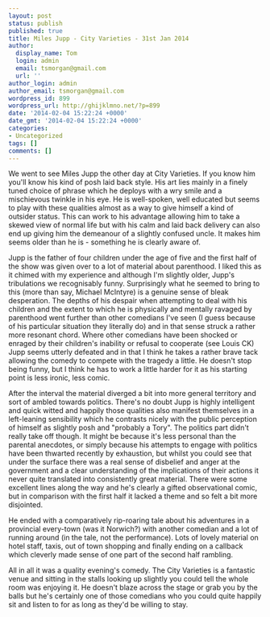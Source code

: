 ```yaml
---
layout: post
status: publish
published: true
title: Miles Jupp - City Varieties - 31st Jan 2014
author:
  display_name: Tom
  login: admin
  email: tsmorgan@gmail.com
  url: ''
author_login: admin
author_email: tsmorgan@gmail.com
wordpress_id: 899
wordpress_url: http://ghijklmno.net/?p=899
date: '2014-02-04 15:22:24 +0000'
date_gmt: '2014-02-04 15:22:24 +0000'
categories:
- Uncategorized
tags: []
comments: []
---
```

<!-- more -->

<p>We went to see Miles Jupp the other day at City Varieties. If you know him you'll know his kind of posh laid back style. His art lies mainly in a finely tuned choice of phrase which he deploys with a wry smile and a mischievous twinkle in his eye. He is well-spoken, well educated but seems to play with these qualities almost as a way to give himself a kind of outsider status. This can work to his advantage allowing him to take a skewed view of normal life but with his calm and laid back delivery can also end up giving him the demeanour of a slightly confused uncle. It makes him seems older than he is - something he is clearly aware of.</p>

<p>Jupp is the father of four children under the age of five and the first half of the show was given over to a lot of material about parenthood. I liked this as it chimed with my experience and although I'm slightly older, Jupp's tribulations we recognisably funny. Surprisingly what he seemed to bring to this (more than say, Michael McIntyre) is a genuine sense of bleak desperation. The depths of his despair when attempting to deal with his children and the extent to which he is physically and mentally ravaged by parenthood went further than other comedians I've seen (I guess because of his particular situation they literally do) and in that sense struck a rather more resonant chord. Where other comedians have been shocked or enraged by their children's inability or refusal to cooperate (see Louis CK) Jupp seems utterly defeated and in that I think he takes a rather brave tack allowing the comedy to compete with the tragedy a little. He doesn't stop being funny, but I think he has to work a little harder for it as his starting point is less ironic, less comic.</p>

<p>After the interval the material diverged a bit into more general territory and sort of ambled towards politics. There's no doubt Jupp is highly intelligent and quick witted and happily those qualities also manifest themselves in a left-leaning sensibility which he contrasts nicely with the public perception of himself as slightly posh and "probably a Tory". The politics part didn't really take off though. It might be because it's less personal than the parental anecdotes, or simply because his attempts to engage with politics have been thwarted recently by exhaustion, but whilst you could see that under the surface there was a real sense of disbelief and anger at the government and a clear understanding of the implications of their actions it never quite translated into consistently great material. There were some excellent lines along the way and he's clearly a gifted observational comic, but in comparison with the first half it lacked a theme and so felt a bit more disjointed.</p>

<p>He ended with a comparatively rip-roaring tale about his adventures in a provincial every-town (was it Norwich?) with another comedian and a lot of running around (in the tale, not the performance). Lots of lovely material on hotel staff, taxis, out of town shopping and finally ending on a callback which cleverly made sense of one part of the second half rambling.</p>

<p>All in all it was a quality evening's comedy. The City Varieties is a fantastic venue and sitting in the stalls looking up slightly you could tell the whole room was enjoying it. He doesn't blaze across the stage or grab you by the balls but he's certainly one of those comedians who you could quite happily sit and listen to for as long as they'd be willing to stay.</p>

